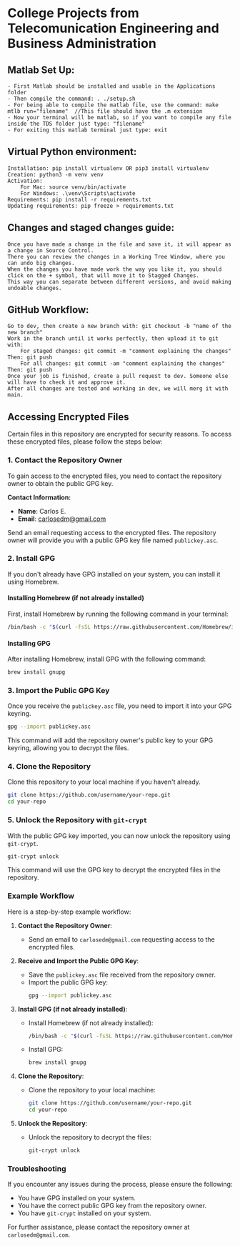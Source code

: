 # College Projects from Telecomunication Engineering and Business Administration
## Matlab Set Up:
    - First Matlab should be installed and usable in the Applications folder
    - Then compile the command: . ./setup.sh
    - For being able to compile the matlab file, use the command: make mtlb run="filename"  //This file should have the .m extension
    - Now your terminal will be matlab, so if you want to compile any file inside the TDS folder just type: "filename"
    - For exiting this matlab terminal just type: exit

## Virtual Python environment:
    Installation: pip install virtualenv OR pip3 install virtualenv
    Creation: python3 -m venv venv
    Activation:
        For Mac: source venv/bin/activate
        For Windows: .\venv\Scripts\activate
    Requirements: pip install -r requirements.txt
    Updating requirements: pip freeze > requirements.txt


## Changes and staged changes guide:
    Once you have made a change in the file and save it, it will appear as a change in Source Control.
    There you can review the changes in a Working Tree Window, where you can undo big changes.
    When the changes you have made work the way you like it, you should click on the + symbol, that will move it to Stagged Changes.
    This way you can separate between different versions, and avoid making undoable changes. 

## GitHub Workflow:
    Go to dev, then create a new branch with: git checkout -b "name of the new branch"
    Work in the branch until it works perfectly, then upload it to git with:
        For staged changes: git commit -m "comment explaining the changes"      Then: git push
        For all changes: git commit -am "comment explaining the changes"        Then: git push
    Once your job is finished, create a pull request to dev. Someone else will have to check it and approve it.
    After all changes are tested and working in dev, we will merg it with main.


## Accessing Encrypted Files

Certain files in this repository are encrypted for security reasons. To access these encrypted files, please follow the steps below:

### 1. Contact the Repository Owner

To gain access to the encrypted files, you need to contact the repository owner to obtain the public GPG key.

**Contact Information:**

- **Name**: Carlos E.
- **Email**: carlosedm@gmail.com

Send an email requesting access to the encrypted files. The repository owner will provide you with a public GPG key file named `publickey.asc`.

### 2. Install GPG

If you don't already have GPG installed on your system, you can install it using Homebrew.

#### Installing Homebrew (if not already installed)

First, install Homebrew by running the following command in your terminal:

```sh
/bin/bash -c "$(curl -fsSL https://raw.githubusercontent.com/Homebrew/install/HEAD/install.sh)"
```

#### Installing GPG

After installing Homebrew, install GPG with the following command:

```sh
brew install gnupg
```

### 3. Import the Public GPG Key

Once you receive the `publickey.asc` file, you need to import it into your GPG keyring.

```sh
gpg --import publickey.asc
```

This command will add the repository owner's public key to your GPG keyring, allowing you to decrypt the files.

### 4. Clone the Repository

Clone this repository to your local machine if you haven't already.

```sh
git clone https://github.com/username/your-repo.git
cd your-repo
```

### 5. Unlock the Repository with `git-crypt`

With the public GPG key imported, you can now unlock the repository using `git-crypt`.

```sh
git-crypt unlock
```

This command will use the GPG key to decrypt the encrypted files in the repository.

### Example Workflow

Here is a step-by-step example workflow:

1. **Contact the Repository Owner**:
   - Send an email to `carlosedm@gmail.com` requesting access to the encrypted files.

2. **Receive and Import the Public GPG Key**:
   - Save the `publickey.asc` file received from the repository owner.
   - Import the public GPG key:
     ```sh
     gpg --import publickey.asc
     ```

3. **Install GPG (if not already installed)**:
   - Install Homebrew (if not already installed):
     ```sh
     /bin/bash -c "$(curl -fsSL https://raw.githubusercontent.com/Homebrew/install/HEAD/install.sh)"
     ```
   - Install GPG:
     ```sh
     brew install gnupg
     ```

4. **Clone the Repository**:
   - Clone the repository to your local machine:
     ```sh
     git clone https://github.com/username/your-repo.git
     cd your-repo
     ```

5. **Unlock the Repository**:
   - Unlock the repository to decrypt the files:
     ```sh
     git-crypt unlock
     ```

### Troubleshooting

If you encounter any issues during the process, please ensure the following:

- You have GPG installed on your system.
- You have the correct public GPG key from the repository owner.
- You have `git-crypt` installed on your system.

For further assistance, please contact the repository owner at `carlosedm@gmail.com`.
